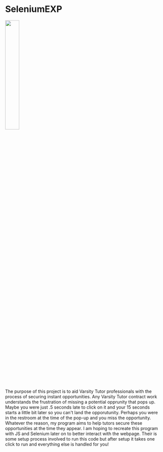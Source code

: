 # SeleniumEXP
<img src="https://ww1.prweb.com/prfiles/2017/09/27/14747340/VT%20logo.jpg" height=30%>
<p>
The purpose of this project is to aid Varsity Tutor professionals with the process of securing instant opportunities. Any Varsity Tutor contract work understands the frustration of missing a potential opprunity that pops up. Maybe you were just .5 seconds late to click on it and your 15 seconds starts a little bit later so you can't land the opporutunity. Perhaps you were in the restroom at the time of the pop-up and you miss the opportunity. Whatever the reason, my program aims to help tutors secure these opportunities at the time they appear. I am hoping to recreate this program with JS and Selenium later on to better interact with the webpage. 
Their is some setup process involved to run this code but after setup it takes one click to run and everything else is handled for you!
<p>
 
